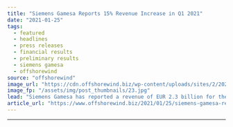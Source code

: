 ```yaml
---
title: "Siemens Gamesa Reports 15% Revenue Increase in Q1 2021"
date: "2021-01-25"
tags: 
  - featured
  - headlines
  - press releases
  - financial results
  - preliminary results
  - siemens gamesa
  - offshorewind
source: "offshorewind"
image_url: "https://cdn.offshorewind.biz/wp-content/uploads/sites/2/2021/01/25112007/Offshore-Growth-Boosts-Siemens-Gamesa-Revenues-in-Q1-2021.jpg"
image_fp: "/assets/img/post_thumbnails/23.jpg"
lead: "Siemens Gamesa has reported a revenue of EUR 2.3 billion for the first quarter"
article_url: "https://www.offshorewind.biz/2021/01/25/siemens-gamesa-reports-15-revenue-increase-in-q1-2021/"
---
```


---
